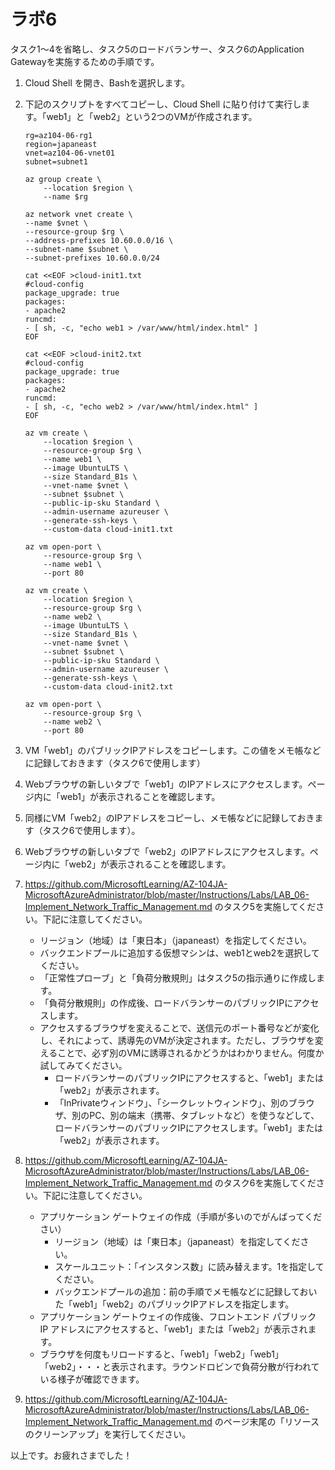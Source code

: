 # ラボ6 

タスク1～4を省略し、タスク5のロードバランサー、タスク6のApplication Gatewayを実施するための手順です。

1. Cloud Shell を開き、Bashを選択します。

2. 下記のスクリプトをすべてコピーし、Cloud Shell に貼り付けて実行します。「web1」と「web2」という2つのVMが作成されます。

    ```
    rg=az104-06-rg1
    region=japaneast
    vnet=az104-06-vnet01
    subnet=subnet1

    az group create \
        --location $region \
        --name $rg

    az network vnet create \
    --name $vnet \
    --resource-group $rg \
    --address-prefixes 10.60.0.0/16 \
    --subnet-name $subnet \
    --subnet-prefixes 10.60.0.0/24

    cat <<EOF >cloud-init1.txt
    #cloud-config
    package_upgrade: true
    packages:
    - apache2
    runcmd:
    - [ sh, -c, "echo web1 > /var/www/html/index.html" ]
    EOF

    cat <<EOF >cloud-init2.txt
    #cloud-config
    package_upgrade: true
    packages:
    - apache2
    runcmd:
    - [ sh, -c, "echo web2 > /var/www/html/index.html" ]
    EOF

    az vm create \
        --location $region \
        --resource-group $rg \
        --name web1 \
        --image UbuntuLTS \
        --size Standard_B1s \
        --vnet-name $vnet \
        --subnet $subnet \
        --public-ip-sku Standard \
        --admin-username azureuser \
        --generate-ssh-keys \
        --custom-data cloud-init1.txt

    az vm open-port \
        --resource-group $rg \
        --name web1 \
        --port 80

    az vm create \
        --location $region \
        --resource-group $rg \
        --name web2 \
        --image UbuntuLTS \
        --size Standard_B1s \
        --vnet-name $vnet \
        --subnet $subnet \
        --public-ip-sku Standard \
        --admin-username azureuser \
        --generate-ssh-keys \
        --custom-data cloud-init2.txt

    az vm open-port \
        --resource-group $rg \
        --name web2 \
        --port 80

    ```

3. VM「web1」のパブリックIPアドレスをコピーします。この値をメモ帳などに記録しておきます（タスク6で使用します）

4. Webブラウザの新しいタブで「web1」のIPアドレスにアクセスします。ページ内に「web1」が表示されることを確認します。

5. 同様にVM「web2」のIPアドレスをコピーし、メモ帳などに記録しておきます（タスク6で使用します）。

6. Webブラウザの新しいタブで「web2」のIPアドレスにアクセスします。ページ内に「web2」が表示されることを確認します。

7. https://github.com/MicrosoftLearning/AZ-104JA-MicrosoftAzureAdministrator/blob/master/Instructions/Labs/LAB_06-Implement_Network_Traffic_Management.md のタスク5を実施してください。下記に注意してください。
   - リージョン（地域）は「東日本」（japaneast）を指定してください。
   - バックエンドプールに追加する仮想マシンは、web1とweb2を選択してください。
   - 「正常性プローブ」と「負荷分散規則」はタスク5の指示通りに作成します。
   - 「負荷分散規則」の作成後、ロードバランサーのパブリックIPにアクセスします。
   - アクセスするブラウザを変えることで、送信元のポート番号などが変化し、それによって、誘導先のVMが決定されます。ただし、ブラウザを変えることで、必ず別のVMに誘導されるかどうかはわかりません。何度か試してみてください。
     - ロードバランサーのパブリックIPにアクセスすると、「web1」または「web2」が表示されます。
     - 「InPrivateウィンドウ」、「シークレットウィンドウ」、別のブラウザ、別のPC、別の端末（携帯、タブレットなど）を使うなどして、ロードバランサーのパブリックIPにアクセスします。「web1」または「web2」が表示されます。

8. https://github.com/MicrosoftLearning/AZ-104JA-MicrosoftAzureAdministrator/blob/master/Instructions/Labs/LAB_06-Implement_Network_Traffic_Management.md のタスク6を実施してください。下記に注意してください。
   - アプリケーション ゲートウェイの作成（手順が多いのでがんばってください）
     - リージョン（地域）は「東日本」（japaneast）を指定してください。
     - スケールユニット：「インスタンス数」に読み替えます。1を指定してください。
     - バックエンドプールの追加：前の手順でメモ帳などに記録しておいた「web1」「web2」のパブリックIPアドレスを指定します。
   - アプリケーション ゲートウェイの作成後、フロントエンド パブリック IP アドレスにアクセスすると、「web1」または「web2」が表示されます。
   - ブラウザを何度もリロードすると、「web1」「web2」「web1」「web2」・・・と表示されます。ラウンドロビンで負荷分散が行われている様子が確認できます。

9. https://github.com/MicrosoftLearning/AZ-104JA-MicrosoftAzureAdministrator/blob/master/Instructions/Labs/LAB_06-Implement_Network_Traffic_Management.md のページ末尾の「リソースのクリーンアップ」を実行してください。

以上です。お疲れさまでした！
